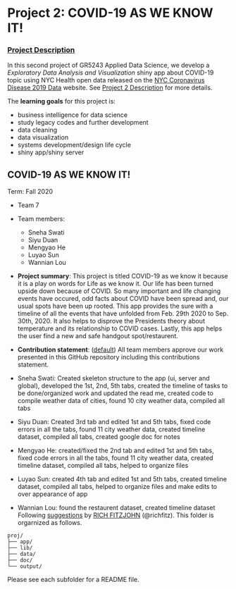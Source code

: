 # Project 2: COVID-19 AS WE KNOW IT!

### [Project Description](doc/project2_desc.md)

In this second project of GR5243 Applied Data Science, we develop a *Exploratory Data Analysis and Visualization* shiny app about COVID-19 topic using NYC Health open data released on the [NYC Coronavirus Disease 2019 Data](https://github.com/nychealth/coronavirus-data) website. See [Project 2 Description](doc/project2_desc.md) for more details.  

The **learning goals** for this project is:

- business intelligence for data science
- study legacy codes and further development
- data cleaning
- data visualization
- systems development/design life cycle
- shiny app/shiny server


## COVID-19 AS WE KNOW IT!
Term: Fall 2020

+ Team 7
+ Team members:
	+ Sneha Swati
	+ Siyu Duan
	+ Mengyao He
	+ Luyao Sun
	+ Wannian Lou

+ **Project summary**: This project is titled COVID-19 as we know it because it is a play on words for Life as we know it. Our life has been turned upside down because of COVID. So many important and life changing events have occured, odd facts about COVID have been spread and, our usual spots have been up rooted. This app provides the sure with a timeline of all the events that have unfolded from Feb. 29th 2020 to Sep. 30th, 2020. It also helps to disprove the Presidents theory about temperature and its relationship to COVID cases. Lastly, this app helps the user find a new and safe handgout spot/restaurent. 

+ **Contribution statement**: ([default](doc/a_note_on_contributions.md)) All team members approve our work presented in this GitHub repository including this contributions statement. 

+ Sneha Swati: Created skeleton structure to the app (ui, server and global), developed the 1st, 2nd, 5th tabs, created the timeline of tasks to be done/organized work and updated the read me, created code to compile weather data of cities, found 10 city weather data, compiled all tabs 
+ Siyu Duan: Created 3rd tab and edited 1st and 5th tabs, fixed code errors in all the tabs, found 11 city weather data, created timeline dataset, compiled all tabs, created google doc for notes 
+ Mengyao He: created/fixed the 2nd tab and edited 1st and 5th tabs, fixed code errors in all the tabs, found 11 city weather data, created timeline dataset, compiled all tabs, helped to organize files 
+ Luyao Sun: created 4th tab and edited 1st and 5th tabs, created timeline dataset, compiled all tabs, helped to organize files and make edits to over appearance of app
+ Wannian Lou: found the restaurent dataset, created timeline dataset
Following [suggestions](http://nicercode.github.io/blog/2013-04-05-projects/) by [RICH FITZJOHN](http://nicercode.github.io/about/#Team) (@richfitz). This folder is orgarnized as follows.

```
proj/
├── app/
├── lib/
├── data/
├── doc/
└── output/
```

Please see each subfolder for a README file.

